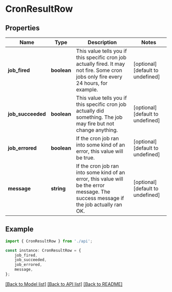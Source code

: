 # CronResultRow


## Properties

Name | Type | Description | Notes
------------ | ------------- | ------------- | -------------
**job_fired** | **boolean** | This value tells you if this specific cron job actually fired. It may not fire. Some cron jobs only fire every 24 hours, for example.  | [optional] [default to undefined]
**job_succeeded** | **boolean** | This value tells you if this specific cron job actually did something. The job may fire but not change anything.  | [optional] [default to undefined]
**job_errored** | **boolean** | If the cron job ran into some kind of an error, this value will be true. | [optional] [default to undefined]
**message** | **string** | If the cron job ran into some kind of an error, this value will be the error message. The success message if the job actually ran OK.  | [optional] [default to undefined]

## Example

```typescript
import { CronResultRow } from './api';

const instance: CronResultRow = {
    job_fired,
    job_succeeded,
    job_errored,
    message,
};
```

[[Back to Model list]](../README.md#documentation-for-models) [[Back to API list]](../README.md#documentation-for-api-endpoints) [[Back to README]](../README.md)
